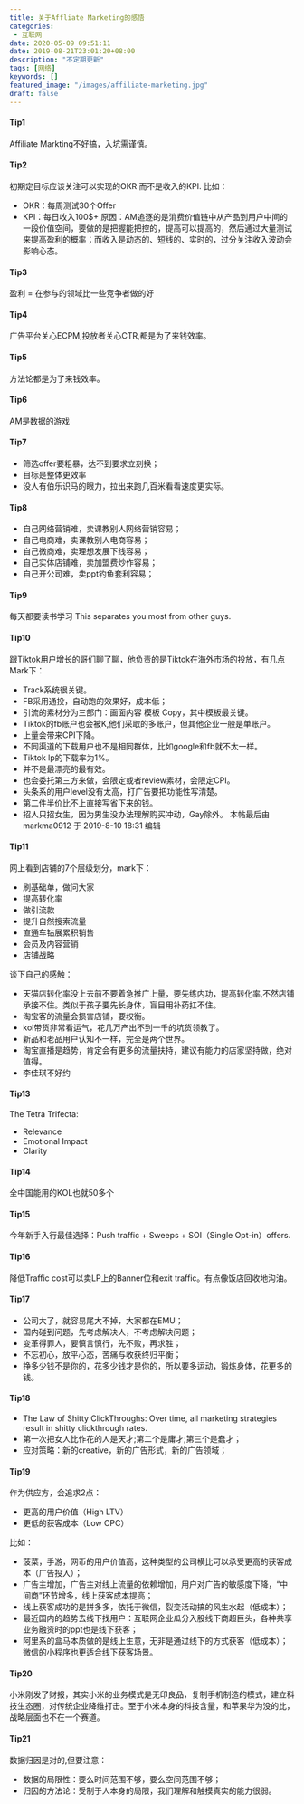 ```yaml
---
title: 关于Affliate Marketing的感悟
categories: 
 - 互联网
date: 2020-05-09 09:51:11
date: 2019-08-21T23:01:20+08:00
description: "不定期更新"
tags: [网络]
keywords: []
featured_image: "/images/affiliate-marketing.jpg"
draft: false
---
```




#### Tip1

Affiliate Markting不好搞，入坑需谨慎。 

#### Tip2
初期定目标应该关注可以实现的OKR 而不是收入的KPI.
比如：
* OKR：每周测试30个Offer
* KPI：每日收入100$+
原因：AM追逐的是消费价值链中从产品到用户中间的一段价值空间，要做的是把握能把控的，提高可以提高的，然后通过大量测试来提高盈利的概率；而收入是动态的、短线的、实时的，过分关注收入波动会影响心态。 

#### Tip3
盈利 = 在参与的领域比一些竞争者做的好 

#### Tip4
广告平台关心ECPM,投放者关心CTR,都是为了来钱效率。 

#### Tip5
方法论都是为了来钱效率。 
<!--more-->
#### Tip6
AM是数据的游戏

#### Tip7
* 筛选offer要粗暴，达不到要求立刻换；
* 目标是整体更效率
* 没人有伯乐识马的眼力，拉出来跑几百米看看速度更实际。 

#### Tip8
* 自己网络营销难，卖课教别人网络营销容易；
* 自己电商难，卖课教别人电商容易；
* 自己微商难，卖理想发展下线容易；
* 自己实体店铺难，卖加盟费炒作容易；
* 自己开公司难，卖ppt钓鱼套利容易；

#### Tip9
每天都要读书学习
This separates you most from other guys. 

#### Tip10
跟Tiktok用户增长的哥们聊了聊，他负责的是Tiktok在海外市场的投放，有几点Mark下：
* Track系统很关键。
* FB采用通投，自动跑的效果好，成本低；
* 引流的素材分为三部门：画面内容 模板 Copy，其中模板最关键。
* Tiktok的fb账户也会被K,他们采取的多账户，但其他企业一般是单账户。
* 上量会带来CPI下降。
* 不同渠道的下载用户也不是相同群体，比如google和fb就不太一样。
* Tiktok lp的下载率为1%。
* 并不是最漂亮的最有效。
* 也会委托第三方来做，会限定或者review素材，会限定CPI。
* 头条系的用户level没有太高，打广告要把功能性写清楚。
* 第二件半价比不上直接写省下来的钱。
* 招人只招女生，因为男生没办法理解购买冲动，Gay除外。
本帖最后由 markma0912 于 2019-8-10 18:31 编辑

#### Tip11
网上看到店铺的7个层级划分，mark下：
* 刷基础单，做问大家
* 提高转化率
* 做引流款
* 提升自然搜索流量
* 直通车钻展累积销售
* 会员及内容营销
* 店铺战略

谈下自己的感触：

* 天猫店转化率没上去前不要着急推广上量，要先练内功，提高转化率,不然店铺承接不住。类似于孩子要先长身体，盲目用补药扛不住。
* 淘宝客的流量会损害店铺，要权衡。
* kol带货非常看运气，花几万产出不到一千的坑货领教了。
* 新品和老品用户认知不一样，完全是两个世界。
* 淘宝直播是趋势，肯定会有更多的流量扶持，建议有能力的店家坚持做，绝对值得。
* 李佳琪不好约

#### Tip13
The Tetra Trifecta:
* Relevance
* Emotional Impact
* Clarity

#### Tip14
全中国能用的KOL也就50多个 

#### Tip15
今年新手入行最佳选择：Push traffic + Sweeps  + SOI（Single Opt-in）offers.

#### Tip16
降低Traffic cost可以卖LP上的Banner位和exit traffic。有点像饭店回收地沟油。 

#### Tip17
* 公司大了，就容易尾大不掉，大家都在EMU；
* 国内碰到问题，先考虑解决人，不考虑解决问题；
* 变革得罪人，要慎言慎行，先不败，再求胜；
* 不忘初心，放平心态，苦痛与收获终归平衡；
* 挣多少钱不是你的，花多少钱才是你的，所以要多运动，锻炼身体，花更多的钱。

#### Tip18
* The Law of Shitty ClickThroughs: Over time, all marketing strategies result in shitty clickthrough rates.
* 第一次把女人比作花的人是天才;第二个是庸才;第三个是蠢才；
* 应对策略：新的creative，新的广告形式，新的广告领域；

#### Tip19
作为供应方，会追求2点：
* 更高的用户价值（High LTV）
* 更低的获客成本（Low CPC）

比如：

* 菠菜，手游，网币的用户价值高，这种类型的公司横比可以承受更高的获客成本（广告投入）；
* 广告主增加，广告主对线上流量的依赖增加，用户对广告的敏感度下降，“中间商”环节增多，线上获客成本提高；
* 线上获客成功的是拼多多，依托于微信，裂变活动搞的风生水起（低成本）；
* 最近国内的趋势去线下找用户：互联网企业瓜分入股线下商超巨头，各种共享业务融资时的ppt也是线下获客；
* 阿里系的盒马本质做的是线上生意，无非是通过线下的方式获客（低成本）；微信的小程序也更适合线下获客场景。

#### Tip20
小米刚发了财报，其实小米的业务模式是无印良品，复制手机制造的模式，建立科技生态圈，对传统企业降维打击。至于小米本身的科技含量，和苹果华为没的比，战略层面也不在一个赛道。

#### Tip21
数据归因是对的,但要注意：
* 数据的局限性：要么时间范围不够，要么空间范围不够；
* 归因的方法论：受制于人本身的局限，我们理解和触摸真实的能力很弱。
